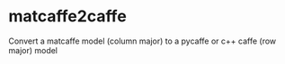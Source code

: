 # matcaffe2caffe
Convert a matcaffe model (column major) to a pycaffe or c++ caffe (row major) model
